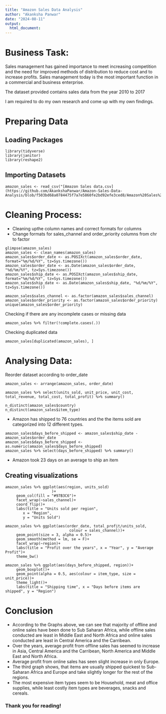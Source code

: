 ```yaml
---
title: "Amazon Sales Data Analysis"
author: "Akanksha Panwar"
date: "2024-08-11"
output:
  html_document:
---
```


# Business Task:

Sales management has gained importance to meet increasing competition and the
need for improved methods of distribution to reduce cost and to increase profits. Sales
management today is the most important function in a commercial and business
enterprise.

The dataset provided contains sales data from the year 2010 to 2017

I am required to do my own research and come up with my own findings.

# Preparing Data

## Loading Packages
```{r}
library(tidyverse)
library(janitor)
library(reshape2)
```

## Importing Datasets
```{r}
amazon_sales <- read_csv("[Amazon Sales data.csv](https://github.com/AkankshaPanwar/Amazon-Sales-Data-Analysis/blob/f503bd68a0784475f7a7e5860fe2bd92efe3ced8/Amazon%20Sales%20data.csv)")
```

# Cleaning Process:

- Cleaning upthe column names and correct formats for columns
- Change formats for sales_channel and order_priority columns from chr to factor
```{r}
glimpse(amazon_sales)
amazon_sales <- clean_names(amazon_sales)
amazon_sales$order_date <- as.POSIXct(amazon_sales$order_date, format="%m/%d/%Y", tz=Sys.timezone())
amazon_sales$order_date <- as.Date(amazon_sales$order_date, "%d/%m/%Y", tz=Sys.timezone())
amazon_sales$ship_date <- as.POSIXct(amazon_sales$ship_date, format="%m/%d/%Y", tz=Sys.timezone())
amazon_sales$ship_date <- as.Date(amazon_sales$ship_date, "%d/%m/%Y", tz=Sys.timezone())

amazon_sales$sales_channel <- as.factor(amazon_sales$sales_channel)
amazon_sales$order_priority <- as.factor(amazon_sales$order_priority)
unique(amazon_sales$order_priority)
```

Checking if there are any incomplete cases or missing data
```{r}
amazon_sales %>% filter(!complete.cases(.))
```

Checking duplicated data 
```{r}
amazon_sales[duplicated(amazon_sales), ]
```

# Analysing Data:

Reorder dataset according to order_date
```{r}
amazon_sales <- arrange(amazon_sales, order_date)
```

```{r}
amazon_sales %>% select(units_sold, unit_price, unit_cost, total_revenue, total_cost, total_profit) %>% summary()

n_distinct(amazon_sales$country)
n_distinct(amazon_sales$item_type)
```

- Amazon has shipped to 76 countries and the the items sold are categorized into 12 different types.

```{r}
amazon_sales$days_before_shipped <- amazon_sales$ship_date - amazon_sales$order_date
amazon_sales$days_before_shipped <- as.numeric(amazon_sales$days_before_shipped)
amazon_sales %>% select(days_before_shipped) %>% summary()
```
- Amazon took 23 days on an average to ship an item

## Creating visualizations

```{r}
amazon_sales %>% ggplot(aes(region, units_sold)
                     )+
     geom_col(fill = "#97B3C6")+
     facet_wrap(~sales_channel)+
     coord_flip()+
     labs(title = "Units sold per region",
        x = "Region",
        y = "Units Sold")
```
```{r}
amazon_sales %>% ggplot(aes(order_date, total_profit/units_sold,
                             colour = sales_channel))+
     geom_point(size = 3, alpha = 0.5)+
     geom_smooth(method = lm, se = F)+
     facet_wrap(~region)+
     labs(title = "Profit over the years", x = "Year", y = "Average Profit")+
     theme_bw()
```

```{r}
amazon_sales %>% ggplot(aes(days_before_shipped, region))+
     geom_boxplot()+
     geom_point(alpha = 0.5, aes(colour = item_type, size = unit_price))+
     theme_light()+
     labs(title = "Shipping time", x = "Days before items are shipped", y = "Region")
```

# Conclusion

* According to the Graphs above, we can see that majority of offline and online sales have been done to Sub Saharan Africa, while offline sales conducted are least in Middle East and North Africa and online sales conducted are least in Central America and the Carribean.
* Over the years, average profit from offline sales has seemed to increase in Asia, Central America and the Carribean, North America and Middle East and North Africa.
* Average profit from online sales has seen slight increase in only Europe.
* The third graph shows, that items are usually shipped quickest to Sub-Saharan Africa and Europe and take slightly longer for the rest of the regions.
* The most expensive item types seem to be Household, meat and office supplies, while least costly item types are beverages, snacks and cereals.

### Thank you for reading!
